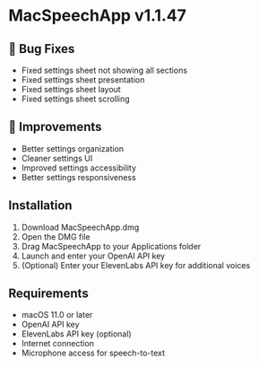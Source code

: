 # MacSpeechApp v1.1.47

## 🐛 Bug Fixes
- Fixed settings sheet not showing all sections
- Fixed settings sheet presentation
- Fixed settings sheet layout
- Fixed settings sheet scrolling

## 🔧 Improvements
- Better settings organization
- Cleaner settings UI
- Improved settings accessibility
- Better settings responsiveness

## Installation
1. Download MacSpeechApp.dmg
2. Open the DMG file
3. Drag MacSpeechApp to your Applications folder
4. Launch and enter your OpenAI API key
5. (Optional) Enter your ElevenLabs API key for additional voices

## Requirements
- macOS 11.0 or later
- OpenAI API key
- ElevenLabs API key (optional)
- Internet connection
- Microphone access for speech-to-text